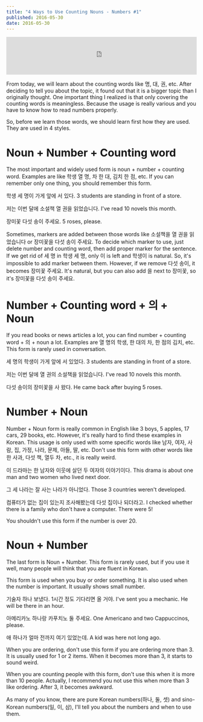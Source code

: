 ```yaml
---
title: "4 Ways to Use Counting Nouns - Numbers #1"
published: 2016-05-30
date: 2016-05-30
---
```

<iframe id="audio_iframe" src="https://www.podbean.com/media/player/um5ed-5fba20?skin=12" width="100%" height="100" frameborder="0" scrolling="no"></iframe>

From today, we will learn about the counting words like 명, 대, 권, etc. After deciding to tell you about the topic, it found out that it is a bigger topic than I originally thought. One important thing I realized is that only covering the counting words is meaningless. Because the usage is really various and you have to know how to read numbers properly. 

So, before we learn those words, we should learn first how they are used. They are used in 4 styles. 


#  Noun + Number + Counting word

The most important and widely used form is noun + number + counting word. Examples are like 학생 열 명, 차 한 대, 김치 한 점, etc. If you can remember only one thing, you should remember this form. 



학생 세 명이 가게 앞에 서 있다. 
3 students are standing in front of a store. 

저는 이번 달에 소설책 열 권을 읽었습니다. 
I've read 10 novels this month. 

장미꽃 다섯 송이 주세요.
5 roses, please. 



Sometimes, markers are added between those words like 소설책을 열 권을 읽었습니다 or 장미꽃을 다섯 송이 주세요. To decide which marker to use, just delete number and counting word, then add proper marker for the sentence. If we get rid of 세 명 in 학생 세 명, only 이 is left and 학생이 is natural. So, it's impossible to add marker between them. However, if we remove 다섯 송이, it becomes 장미꽃 주세요. It's natural, but you can also add 을 next to 장미꽃, so it's 장미꽃을 다섯 송이 주세요. 


#  Number + Counting word + 의 + Noun

If you read books or news articles a lot, you can find number + counting word + 의 + noun a lot. Examples are 열 명의 학생, 한 대의 차, 한 점의 김치, etc. This form is rarely used in conversation. 



세 명의 학생이 가게 앞에 서 있었다. 
3 students are standing in front of a store. 

저는 이번 달에 열 권의 소설책을 읽었습니다. 
I've read 10 novels this month.

다섯 송이의 장미꽃을 사 왔다. 
He came back after buying 5 roses. 



#  Number + Noun

Number + Noun form is really common in English like 3 boys, 5 apples, 17 cars, 29 books, etc. However, it's really hard to find these examples in Korean. This usage is only used with some specific words like 남자, 여자, 사람, 집, 가정, 나라, 문제, 아들, 딸, etc. Don't use this form with other words like 한 사과, 다섯 책, 열두 차, etc., it is really weird. 



이 드라마는 한 남자와 이웃에 살던 두 여자의 이야기이다. 
This drama is about one man and two women who lived next door. 

그 세 나라는 잘 사는 나라가 아니었다. 
Those 3 countries weren't developed. 

컴퓨터가 없는 집이 있는지 조사해봤는데 다섯 집이나 되더라고.
I checked whether there is a family who don't have a computer. There were 5!



You shouldn't use this form if the number is over 20. 


#  Noun + Number

The last form is Noun + Number. This form is rarely used, but if you use it well, many people will think that you are fluent in Korean. 

This form is used when you buy or order something. It is also used when the number is important. It usually shows small number. 



기술자 하나 보냈다. 1시간 정도 기다리면 올 거야. 
I've sent you a mechanic. He will be there in an hour.

아메리카노 하나랑 카푸치노 둘 주세요. 
One Americano and two Cappuccinos, please. 

애 하나가 얼마 전까지 여기 있었는데.
A kid was here not long ago. 



When you are ordering, don't use this form if you are ordering more than 3. It is usually used for 1 or 2 items. When it becomes more than 3, it starts to sound weird. 

When you are counting people with this form, don't use this when it is more than 10 people. Actually, I recommend you not use this when more than 3 like ordering. After 3, it becomes awkward. 


As many of you know, there are pure Korean numbers(하나, 둘, 셋) and sino-Korean numbers(일, 이, 삼), I'll tell you about the numbers and when to use them.
